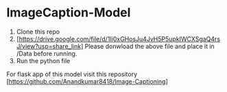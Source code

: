 # ImageCaption-Model

1. Clone this repo
2. [https://drive.google.com/file/d/1Ij0xGHosJu4JvH5P5upkIWCXSgaQ4rsJ/view?usp=share_link] Please donwload the above file and place it in /Data before running.
3. Run the python file

For flask app of this model visit this repository [https://github.com/Anandkumar8418/Image-Captioning]
